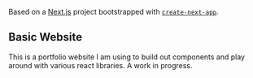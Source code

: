Based on a [Next.js](https://nextjs.org/) project bootstrapped with [`create-next-app`](https://github.com/vercel/next.js/tree/canary/packages/create-next-app).

## Basic Website

This is a portfolio website I am using to build out components and play around with various react libraries. A work in progress.
